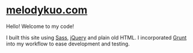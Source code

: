 # [melodykuo.com](http://melodykuo.com)
Hello! Welcome to my code! 

I built this site using [Sass](http://sass-lang.com/), [jQuery](http://jquery.com/) and plain old HTML. I incorporated [Grunt](http://gruntjs.com/) into my workflow to ease development and testing. 